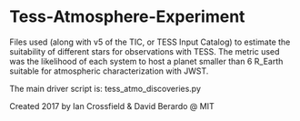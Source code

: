 # Tess-Atmosphere-Experiment

Files used (along with v5 of the TIC, or TESS Input Catalog) to estimate the suitability of different stars for observations with TESS. The metric used was the likelihood of each system to host a planet smaller than 6 R_Earth suitable for atmospheric characterization with JWST.  

The main driver script is: tess_atmo_discoveries.py


Created 2017 by Ian Crossfield & David Berardo @ MIT
